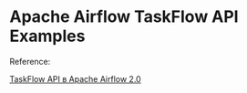 # Apache Airflow TaskFlow API Examples

Reference:

[TaskFlow API в Apache Airflow 2.0](https://khashtamov.com/ru/airflow-taskflow-api/)
